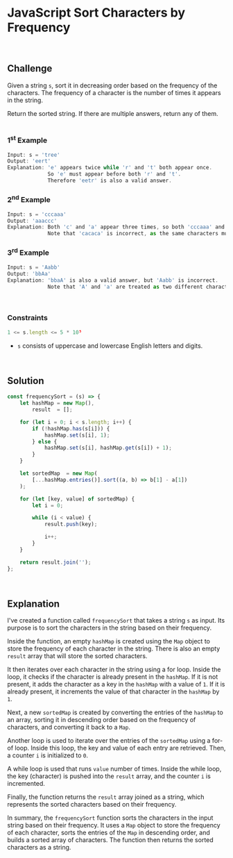 # JavaScript Sort Characters by Frequency
<br/>

## Challenge
Given a string `s`, sort it in decreasing order based on the frequency of the characters. The frequency of a character is the number of times it appears in the string.

Return the sorted string. If there are multiple answers, return any of them.
<br/>
<br/>

### 1<sup>st</sup> Example

```JavaScript
Input: s = 'tree'
Output: 'eert'
Explanation: 'e' appears twice while 'r' and 't' both appear once.
             So 'e' must appear before both 'r' and 't'.
             Therefore 'eetr' is also a valid answer.
```

### 2<sup>nd</sup> Example

```JavaScript
Input: s = 'cccaaa'
Output: 'aaaccc'
Explanation: Both 'c' and 'a' appear three times, so both 'cccaaa' and 'aaaccc' are valid answers.
             Note that 'cacaca' is incorrect, as the same characters must be together.
```

### 3<sup>rd</sup> Example

```JavaScript
Input: s = 'Aabb'
Output: 'bbAa'
Explanation: 'bbaA' is also a valid answer, but 'Aabb' is incorrect.
             Note that 'A' and 'a' are treated as two different characters.
```

<br/>

### Constraints

```JavaScript
1 <= s.length <= 5 * 10⁵
```

- `s` consists of uppercase and lowercase English letters and digits.

<br/>

## Solution

```JavaScript
const frequencySort = (s) => {
    let hashMap = new Map(),
        result  = [];

    for (let i = 0; i < s.length; i++) {
        if (!hashMap.has(s[i])) {
            hashMap.set(s[i], 1);
        } else {
            hashMap.set(s[i], hashMap.get(s[i]) + 1);
        }
    }

    let sortedMap  = new Map(
        [...hashMap.entries()].sort((a, b) => b[1] - a[1])
    );

    for (let [key, value] of sortedMap) {
        let i = 0;

        while (i < value) {
            result.push(key);

            i++;
        }
    }

    return result.join('');
};
```

<br/>

## Explanation

I've created a function called `frequencySort` that takes a string `s` as input. Its purpose is to sort the characters in the string based on their frequency.
<br/>

Inside the function, an empty `hashMap` is created using the `Map` object to store the frequency of each character in the string. There is also an empty `result` array that will store the sorted characters.
<br/>

It then iterates over each character in the string using a for loop. Inside the loop, it checks if the character is already present in the `hashMap`. If it is not present, it adds the character as a key in the `hashMap` with a value of `1`. If it is already present, it increments the value of that character in the `hashMap` by `1`.
<br/>

Next, a new `sortedMap` is created by converting the entries of the `hashMap` to an array, sorting it in descending order based on the frequency of characters, and converting it back to a `Map`.
<br/>

Another loop is used to iterate over the entries of the `sortedMap` using a for-of loop. Inside this loop, the key and value of each entry are retrieved. Then, a counter `i` is initialized to `0`.
<br/>

A while loop is used that runs `value` number of times. Inside the while loop, the key (character) is pushed into the `result` array, and the counter `i` is incremented.
<br/>

Finally, the function returns the `result` array joined as a string, which represents the sorted characters based on their frequency.
<br/>

In summary, the `frequencySort` function sorts the characters in the input string based on their frequency. It uses a `Map` object to store the frequency of each character, sorts the entries of the `Map` in descending order, and builds a sorted array of characters. The function then returns the sorted characters as a string.
<br/>
<br/>